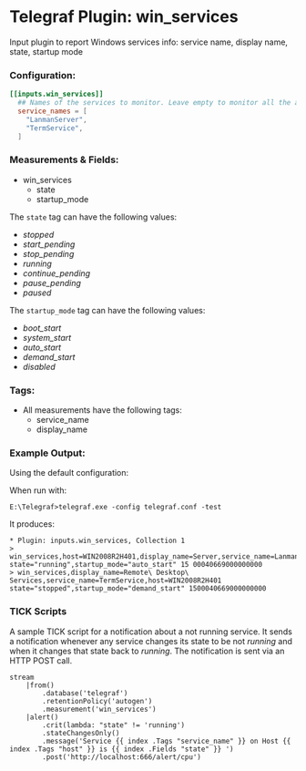 # Telegraf Plugin: win_services
Input plugin to report Windows services info: service name, display name, state, startup mode

### Configuration:

```toml
[[inputs.win_services]]
  ## Names of the services to monitor. Leave empty to monitor all the available services on the host
  service_names = [
    "LanmanServer",
    "TermService",
  ]
```

### Measurements & Fields:

- win_services
    - state
    - startup_mode

The `state` tag can have the following values:
* _stopped_         
* _start_pending_   
* _stop_pending_    
* _running_         
* _continue_pending_
* _pause_pending_   
* _paused_

The `startup_mode` tag can have the following values:
* _boot_start_  
* _system_start_
* _auto_start_  
* _demand_start_
* _disabled_

### Tags:

- All measurements have the following tags:
    - service_name
    - display_name

### Example Output:

Using the default configuration:

When run with:
```
E:\Telegraf>telegraf.exe -config telegraf.conf -test
```
It produces:
```
* Plugin: inputs.win_services, Collection 1
> win_services,host=WIN2008R2H401,display_name=Server,service_name=LanmanServer state="running",startup_mode="auto_start" 15 00040669000000000
> win_services,display_name=Remote\ Desktop\ Services,service_name=TermService,host=WIN2008R2H401 state="stopped",startup_mode="demand_start" 1500040669000000000
```
### TICK Scripts

A sample TICK script for a notification about a not running service.
It sends a notification whenever any service changes its state to be not _running_ and when it changes that state back to _running_. 
The notification is sent via an HTTP POST call.

```
stream
    |from()
        .database('telegraf')
        .retentionPolicy('autogen')
        .measurement('win_services')
    |alert()
        .crit(lambda: "state" != 'running')
        .stateChangesOnly()
        .message('Service {{ index .Tags "service_name" }} on Host {{ index .Tags "host" }} is {{ index .Fields "state" }} ')
        .post('http://localhost:666/alert/cpu')
```
